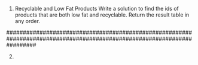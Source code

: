 1. Recyclable and Low Fat Products
Write a solution to find the ids of products that are both low fat and recyclable.
Return the result table in any order.

#########################################################################################################################

2. 

